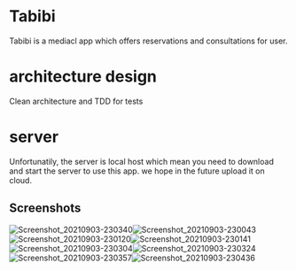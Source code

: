# Tabibi
Tabibi is a mediacl app which offers reservations and consultations for user.

# architecture design
Clean architecture and TDD for tests

# server
Unfortunatily, the server is local host which mean you need to download and start the server to use this app. we hope in the future upload it on cloud.

## Screenshots
![Screenshot_20210903-230340](https://user-images.githubusercontent.com/39829281/132062259-e6bc94a9-bd9e-4d5a-9ee3-388d4808a5fa.png)![Screenshot_20210903-230043](https://user-images.githubusercontent.com/39829281/132062272-4dfd68b9-ef3a-4739-8f48-0509b00b3153.png)![Screenshot_20210903-230120](https://user-images.githubusercontent.com/39829281/132062291-4203e61a-0001-4f26-bca2-29bfb26b5afc.png)![Screenshot_20210903-230141](https://user-images.githubusercontent.com/39829281/132062301-1ecc1d74-1777-456e-aadc-443f8aae2dbb.png)![Screenshot_20210903-230304](https://user-images.githubusercontent.com/39829281/132062310-085879f8-ee56-481a-9d69-0f79ac2fc9ad.png)![Screenshot_20210903-230324](https://user-images.githubusercontent.com/39829281/132062327-4c1d6830-e071-4c39-a1be-27fc7208950d.png)![Screenshot_20210903-230357](https://user-images.githubusercontent.com/39829281/132062335-233c4f13-1960-4d9b-b7a1-a88fd6bc9d6e.png)![Screenshot_20210903-230436](https://user-images.githubusercontent.com/39829281/132062348-d31ae1e0-feaf-44d2-9ab8-94a5a77e39ae.png)


